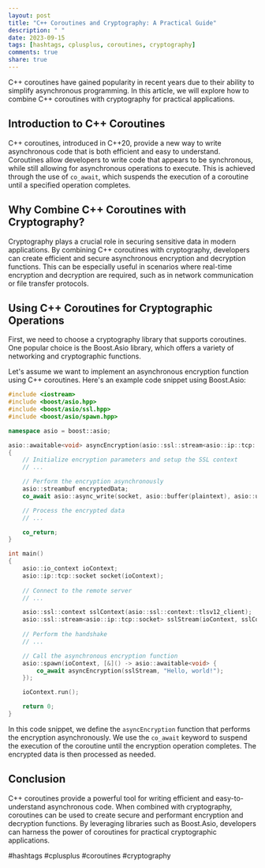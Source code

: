 ```yaml
---
layout: post
title: "C++ Coroutines and Cryptography: A Practical Guide"
description: " "
date: 2023-09-15
tags: [hashtags, cplusplus, coroutines, cryptography]
comments: true
share: true
---
```


C++ coroutines have gained popularity in recent years due to their ability to simplify asynchronous programming. In this article, we will explore how to combine C++ coroutines with cryptography for practical applications. 

## Introduction to C++ Coroutines

C++ coroutines, introduced in C++20, provide a new way to write asynchronous code that is both efficient and easy to understand. Coroutines allow developers to write code that appears to be synchronous, while still allowing for asynchronous operations to execute. This is achieved through the use of `co_await`, which suspends the execution of a coroutine until a specified operation completes.

## Why Combine C++ Coroutines with Cryptography?

Cryptography plays a crucial role in securing sensitive data in modern applications. By combining C++ coroutines with cryptography, developers can create efficient and secure asynchronous encryption and decryption functions. This can be especially useful in scenarios where real-time encryption and decryption are required, such as in network communication or file transfer protocols.

## Using C++ Coroutines for Cryptographic Operations

First, we need to choose a cryptography library that supports coroutines. One popular choice is the Boost.Asio library, which offers a variety of networking and cryptographic functions.

Let's assume we want to implement an asynchronous encryption function using C++ coroutines. Here's an example code snippet using Boost.Asio:

```cpp
#include <iostream>
#include <boost/asio.hpp>
#include <boost/asio/ssl.hpp>
#include <boost/asio/spawn.hpp>

namespace asio = boost::asio;

asio::awaitable<void> asyncEncryption(asio::ssl::stream<asio::ip::tcp::socket>& socket, const std::string& plaintext)
{
    // Initialize encryption parameters and setup the SSL context
    // ...

    // Perform the encryption asynchronously
    asio::streambuf encryptedData;
    co_await asio::async_write(socket, asio::buffer(plaintext), asio::use_awaitable);

    // Process the encrypted data
    // ...

    co_return;
}

int main()
{
    asio::io_context ioContext;
    asio::ip::tcp::socket socket(ioContext);
    
    // Connect to the remote server
    // ...

    asio::ssl::context sslContext(asio::ssl::context::tlsv12_client);
    asio::ssl::stream<asio::ip::tcp::socket> sslStream(ioContext, sslContext);
    
    // Perform the handshake
    // ...

    // Call the asynchronous encryption function
    asio::spawn(ioContext, [&]() -> asio::awaitable<void> {
        co_await asyncEncryption(sslStream, "Hello, world!");
    });

    ioContext.run();

    return 0;
}
```

In this code snippet, we define the `asyncEncryption` function that performs the encryption asynchronously. We use the `co_await` keyword to suspend the execution of the coroutine until the encryption operation completes. The encrypted data is then processed as needed.

## Conclusion

C++ coroutines provide a powerful tool for writing efficient and easy-to-understand asynchronous code. When combined with cryptography, coroutines can be used to create secure and performant encryption and decryption functions. By leveraging libraries such as Boost.Asio, developers can harness the power of coroutines for practical cryptographic applications.

#hashtags #cplusplus #coroutines #cryptography
